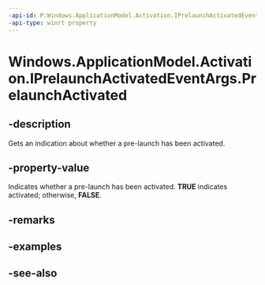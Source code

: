 ```yaml
---
-api-id: P:Windows.ApplicationModel.Activation.IPrelaunchActivatedEventArgs.PrelaunchActivated
-api-type: winrt property
---
```


<!-- Property syntax
public bool PrelaunchActivated { get; }
-->

# Windows.ApplicationModel.Activation.IPrelaunchActivatedEventArgs.PrelaunchActivated

## -description
Gets an indication about whether a pre-launch has been activated.

## -property-value
Indicates whether a pre-launch has been activated. **TRUE** indicates activated; otherwise, **FALSE**.

## -remarks

## -examples

## -see-also
